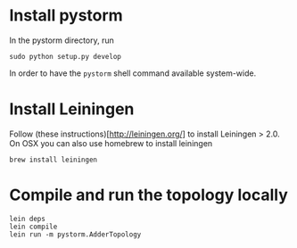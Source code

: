 # Install pystorm

In the pystorm directory, run

    sudo python setup.py develop

In order to have the `pystorm` shell command available system-wide.


# Install Leiningen

Follow (these instructions)[http://leiningen.org/] to install Leiningen > 2.0.
On OSX you can also use homebrew to install leiningen

    brew install leiningen


# Compile and run the topology locally

    lein deps
    lein compile
    lein run -m pystorm.AdderTopology
